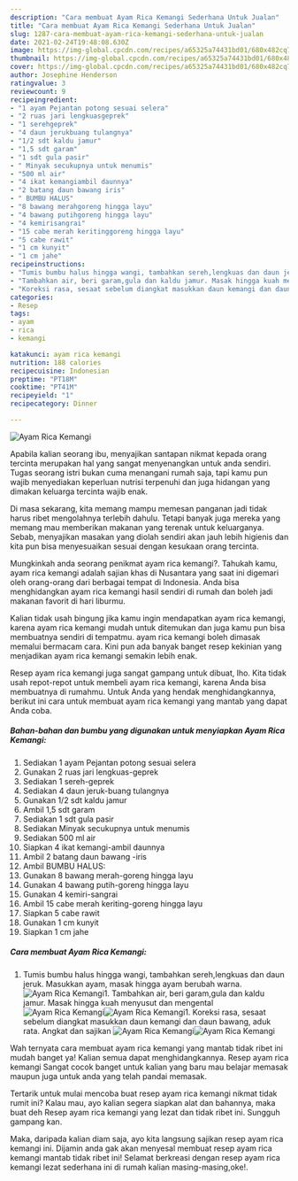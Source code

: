 ```yaml
---
description: "Cara membuat Ayam Rica Kemangi Sederhana Untuk Jualan"
title: "Cara membuat Ayam Rica Kemangi Sederhana Untuk Jualan"
slug: 1287-cara-membuat-ayam-rica-kemangi-sederhana-untuk-jualan
date: 2021-02-24T19:48:08.630Z
image: https://img-global.cpcdn.com/recipes/a65325a74431bd01/680x482cq70/ayam-rica-kemangi-foto-resep-utama.jpg
thumbnail: https://img-global.cpcdn.com/recipes/a65325a74431bd01/680x482cq70/ayam-rica-kemangi-foto-resep-utama.jpg
cover: https://img-global.cpcdn.com/recipes/a65325a74431bd01/680x482cq70/ayam-rica-kemangi-foto-resep-utama.jpg
author: Josephine Henderson
ratingvalue: 3
reviewcount: 9
recipeingredient:
- "1 ayam Pejantan potong sesuai selera"
- "2 ruas jari lengkuasgeprek"
- "1 serehgeprek"
- "4 daun jerukbuang tulangnya"
- "1/2 sdt kaldu jamur"
- "1,5 sdt garam"
- "1 sdt gula pasir"
- " Minyak secukupnya untuk menumis"
- "500 ml air"
- "4 ikat kemangiambil daunnya"
- "2 batang daun bawang iris"
- " BUMBU HALUS"
- "8 bawang merahgoreng hingga layu"
- "4 bawang putihgoreng hingga layu"
- "4 kemirisangrai"
- "15 cabe merah keritinggoreng hingga layu"
- "5 cabe rawit"
- "1 cm kunyit"
- "1 cm jahe"
recipeinstructions:
- "Tumis bumbu halus hingga wangi, tambahkan sereh,lengkuas dan daun jeruk. Masukkan ayam, masak hingga ayam berubah warna."
- "Tambahkan air, beri garam,gula dan kaldu jamur. Masak hingga kuah menyusut dan mengental"
- "Koreksi rasa, sesaat sebelum diangkat masukkan daun kemangi dan daun bawang, aduk rata. Angkat dan sajikan"
categories:
- Resep
tags:
- ayam
- rica
- kemangi

katakunci: ayam rica kemangi 
nutrition: 188 calories
recipecuisine: Indonesian
preptime: "PT18M"
cooktime: "PT41M"
recipeyield: "1"
recipecategory: Dinner

---
```



![Ayam Rica Kemangi](https://img-global.cpcdn.com/recipes/a65325a74431bd01/680x482cq70/ayam-rica-kemangi-foto-resep-utama.jpg)

Apabila kalian seorang ibu, menyajikan santapan nikmat kepada orang tercinta merupakan hal yang sangat menyenangkan untuk anda sendiri. Tugas seorang istri bukan cuma menangani rumah saja, tapi kamu pun wajib menyediakan keperluan nutrisi terpenuhi dan juga hidangan yang dimakan keluarga tercinta wajib enak.

Di masa  sekarang, kita memang mampu memesan panganan jadi tidak harus ribet mengolahnya terlebih dahulu. Tetapi banyak juga mereka yang memang mau memberikan makanan yang terenak untuk keluarganya. Sebab, menyajikan masakan yang diolah sendiri akan jauh lebih higienis dan kita pun bisa menyesuaikan sesuai dengan kesukaan orang tercinta. 



Mungkinkah anda seorang penikmat ayam rica kemangi?. Tahukah kamu, ayam rica kemangi adalah sajian khas di Nusantara yang saat ini digemari oleh orang-orang dari berbagai tempat di Indonesia. Anda bisa menghidangkan ayam rica kemangi hasil sendiri di rumah dan boleh jadi makanan favorit di hari liburmu.

Kalian tidak usah bingung jika kamu ingin mendapatkan ayam rica kemangi, karena ayam rica kemangi mudah untuk ditemukan dan juga kamu pun bisa membuatnya sendiri di tempatmu. ayam rica kemangi boleh dimasak memalui bermacam cara. Kini pun ada banyak banget resep kekinian yang menjadikan ayam rica kemangi semakin lebih enak.

Resep ayam rica kemangi juga sangat gampang untuk dibuat, lho. Kita tidak usah repot-repot untuk membeli ayam rica kemangi, karena Anda bisa membuatnya di rumahmu. Untuk Anda yang hendak menghidangkannya, berikut ini cara untuk membuat ayam rica kemangi yang mantab yang dapat Anda coba.

<!--inarticleads1-->

##### Bahan-bahan dan bumbu yang digunakan untuk menyiapkan Ayam Rica Kemangi:

1. Sediakan 1 ayam Pejantan potong sesuai selera
1. Gunakan 2 ruas jari lengkuas-geprek
1. Sediakan 1 sereh-geprek
1. Sediakan 4 daun jeruk-buang tulangnya
1. Gunakan 1/2 sdt kaldu jamur
1. Ambil 1,5 sdt garam
1. Sediakan 1 sdt gula pasir
1. Sediakan  Minyak secukupnya untuk menumis
1. Sediakan 500 ml air
1. Siapkan 4 ikat kemangi-ambil daunnya
1. Ambil 2 batang daun bawang -iris
1. Ambil  BUMBU HALUS:
1. Gunakan 8 bawang merah-goreng hingga layu
1. Gunakan 4 bawang putih-goreng hingga layu
1. Gunakan 4 kemiri-sangrai
1. Ambil 15 cabe merah keriting-goreng hingga layu
1. Siapkan 5 cabe rawit
1. Gunakan 1 cm kunyit
1. Siapkan 1 cm jahe




<!--inarticleads2-->

##### Cara membuat Ayam Rica Kemangi:

1. Tumis bumbu halus hingga wangi, tambahkan sereh,lengkuas dan daun jeruk. Masukkan ayam, masak hingga ayam berubah warna.
<img src="//assets-global.cpcdn.com/assets/icons/button_play-2c75c40dde080a61004c1f40b05d8f140eaff45d7e9e6481dc71c63d2e7c4909.png" alt="Ayam Rica Kemangi">1. Tambahkan air, beri garam,gula dan kaldu jamur. Masak hingga kuah menyusut dan mengental
<img src="//assets-global.cpcdn.com/assets/icons/button_play-2c75c40dde080a61004c1f40b05d8f140eaff45d7e9e6481dc71c63d2e7c4909.png" alt="Ayam Rica Kemangi"><img src="//assets-global.cpcdn.com/assets/icons/button_play-2c75c40dde080a61004c1f40b05d8f140eaff45d7e9e6481dc71c63d2e7c4909.png" alt="Ayam Rica Kemangi">1. Koreksi rasa, sesaat sebelum diangkat masukkan daun kemangi dan daun bawang, aduk rata. Angkat dan sajikan
<img src="//assets-global.cpcdn.com/assets/icons/button_play-2c75c40dde080a61004c1f40b05d8f140eaff45d7e9e6481dc71c63d2e7c4909.png" alt="Ayam Rica Kemangi"><img src="//assets-global.cpcdn.com/assets/icons/button_play-2c75c40dde080a61004c1f40b05d8f140eaff45d7e9e6481dc71c63d2e7c4909.png" alt="Ayam Rica Kemangi">



Wah ternyata cara membuat ayam rica kemangi yang mantab tidak ribet ini mudah banget ya! Kalian semua dapat menghidangkannya. Resep ayam rica kemangi Sangat cocok banget untuk kalian yang baru mau belajar memasak maupun juga untuk anda yang telah pandai memasak.

Tertarik untuk mulai mencoba buat resep ayam rica kemangi nikmat tidak rumit ini? Kalau mau, ayo kalian segera siapkan alat dan bahannya, maka buat deh Resep ayam rica kemangi yang lezat dan tidak ribet ini. Sungguh gampang kan. 

Maka, daripada kalian diam saja, ayo kita langsung sajikan resep ayam rica kemangi ini. Dijamin anda gak akan menyesal membuat resep ayam rica kemangi mantab tidak ribet ini! Selamat berkreasi dengan resep ayam rica kemangi lezat sederhana ini di rumah kalian masing-masing,oke!.

